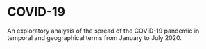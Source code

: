 # COVID-19
An exploratory analysis of the spread of the COVID-19 pandemic in temporal and geographical terms from January to July 2020.
